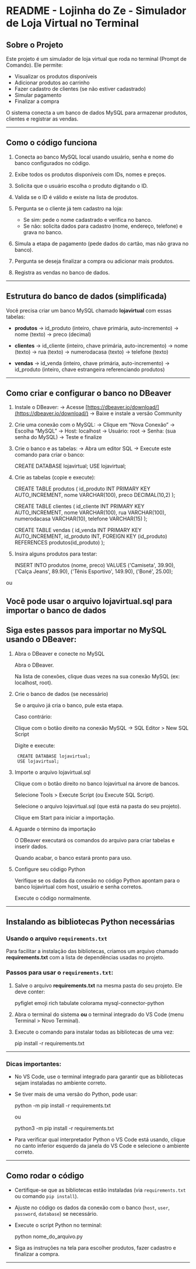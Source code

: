 

# README - Lojinha do Ze - Simulador de Loja Virtual no Terminal

## Sobre o Projeto

Este projeto é um simulador de loja virtual que roda no terminal (Prompt de Comando). Ele permite:

* Visualizar os produtos disponíveis
* Adicionar produtos ao carrinho
* Fazer cadastro de clientes (se não estiver cadastrado)
* Simular pagamento
* Finalizar a compra

O sistema conecta a um banco de dados MySQL para armazenar produtos, clientes e registrar as vendas.

---

## Como o código funciona

1. Conecta ao banco MySQL local usando usuário, senha e nome do banco configurados no código.

2. Exibe todos os produtos disponíveis com IDs, nomes e preços.

3. Solicita que o usuário escolha o produto digitando o ID.

4. Valida se o ID é válido e existe na lista de produtos.

5. Pergunta se o cliente já tem cadastro na loja:

   * Se sim: pede o nome cadastrado e verifica no banco.
   * Se não: solicita dados para cadastro (nome, endereço, telefone) e grava no banco.

6. Simula a etapa de pagamento (pede dados do cartão, mas não grava no banco).

7. Pergunta se deseja finalizar a compra ou adicionar mais produtos.

8. Registra as vendas no banco de dados.

---

## Estrutura do banco de dados (simplificada)

Você precisa criar um banco MySQL chamado **lojavirtual** com essas tabelas:

* **produtos**
  → id\_produto (inteiro, chave primária, auto-incremento)
  → nome (texto)
  → preco (decimal)

* **clientes**
  → id\_cliente (inteiro, chave primária, auto-incremento)
  → nome (texto)
  → rua (texto)
  → numerodacasa (texto)
  → telefone (texto)

* **vendas**
  → id\_venda (inteiro, chave primária, auto-incremento)
  → id\_produto (inteiro, chave estrangeira referenciando produtos)

---

## Como criar e configurar o banco no DBeaver

1. Instale o DBeaver:
   → Acesse [https://dbeaver.io/download/](https://dbeaver.io/download/)
   → Baixe e instale a versão Community

2. Crie uma conexão com o MySQL:
   → Clique em “Nova Conexão”
   → Escolha “MySQL”
   → Host: localhost
   → Usuário: root
   → Senha: (sua senha do MySQL)
   → Teste e finalize

3. Crie o banco e as tabelas:
   → Abra um editor SQL
   → Execute este comando para criar o banco:

   
   CREATE DATABASE lojavirtual;
   USE lojavirtual;
   

4. Crie as tabelas (copie e execute):

   
   CREATE TABLE produtos (
     id_produto INT PRIMARY KEY AUTO_INCREMENT,
     nome VARCHAR(100),
     preco DECIMAL(10,2)
   );

   CREATE TABLE clientes (
     id_cliente INT PRIMARY KEY AUTO_INCREMENT,
     nome VARCHAR(100),
     rua VARCHAR(100),
     numerodacasa VARCHAR(10),
     telefone VARCHAR(15)
   );

   CREATE TABLE vendas (
     id_venda INT PRIMARY KEY AUTO_INCREMENT,
     id_produto INT,
     FOREIGN KEY (id_produto) REFERENCES produtos(id_produto)
   );
   

5. Insira alguns produtos para testar:

   
   INSERT INTO produtos (nome, preco) VALUES
   ('Camiseta', 39.90),
   ('Calça Jeans', 89.90),
   ('Tênis Esportivo', 149.90),
   ('Boné', 25.00);
   
ou


## Você pode usar o arquivo lojavirtual.sql para importar o banco de dados

## Siga estes passos para importar no MySQL usando o DBeaver:

1. Abra o DBeaver e conecte no MySQL

   Abra o DBeaver.

   Na lista de conexões, clique duas vezes na sua conexão MySQL (ex: localhost, root).

2. Crie o banco de dados (se necessário)

   Se o arquivo já cria o banco, pule esta etapa.

   Caso contrário:

   Clique com o botão direito na conexão MySQL → SQL Editor > New SQL Script

   Digite e execute:

        CREATE DATABASE lojavirtual;
        USE lojavirtual;

3. Importe o arquivo lojavirtual.sql

    Clique com o botão direito no banco lojavirtual na árvore de bancos.

    Selecione Tools > Execute Script (ou Execute SQL Script).

    Selecione o arquivo lojavirtual.sql (que está na pasta do seu projeto).

    Clique em Start para iniciar a importação.

4. Aguarde o término da importação

    O DBeaver executará os comandos do arquivo para criar tabelas e inserir dados.

    Quando acabar, o banco estará pronto para uso.

5. Configure seu código Python

    Verifique se os dados da conexão no código Python apontam para o banco lojavirtual com host, usuário e senha corretos.

    Execute o código normalmente.
---

## Instalando as bibliotecas Python necessárias

### Usando o arquivo `requirements.txt`

Para facilitar a instalação das bibliotecas, criamos um arquivo chamado **requirements.txt** com a lista de dependências usadas no projeto.

### Passos para usar o `requirements.txt`:

1. Salve o arquivo **requirements.txt** na mesma pasta do seu projeto. Ele deve conter:

   
   pyfiglet
   emoji
   rich
   tabulate
   colorama
   mysql-connector-python
   

2. Abra o terminal do sistema **ou** o terminal integrado do VS Code (menu Terminal > Novo Terminal).

3. Execute o comando para instalar todas as bibliotecas de uma vez:

   
   pip install -r requirements.txt


---

### Dicas importantes:

* No VS Code, use o terminal integrado para garantir que as bibliotecas sejam instaladas no ambiente correto.

* Se tiver mais de uma versão do Python, pode usar:


  python -m pip install -r requirements.txt


  ou


  python3 -m pip install -r requirements.txt


* Para verificar qual interpretador Python o VS Code está usando, clique no canto inferior esquerdo da janela do VS Code e selecione o ambiente correto.

---

## Como rodar o código

* Certifique-se que as bibliotecas estão instaladas (via `requirements.txt` ou comando `pip install`).

* Ajuste no código os dados da conexão com o banco (`host`, `user`, `password`, `database`) se necessário.

* Execute o script Python no terminal:

 
  python nome_do_arquivo.py


* Siga as instruções na tela para escolher produtos, fazer cadastro e finalizar a compra.



---




